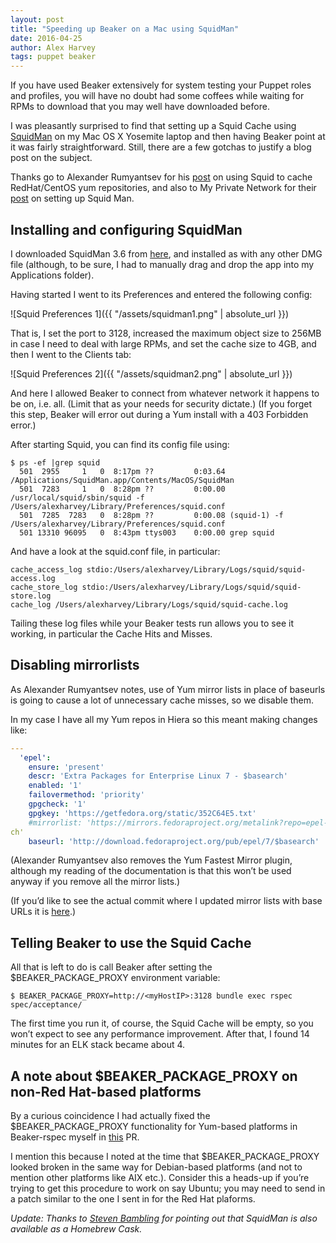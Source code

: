 ```yaml
---
layout: post
title: "Speeding up Beaker on a Mac using SquidMan"
date: 2016-04-25
author: Alex Harvey
tags: puppet beaker
---
```


If you have used Beaker extensively for system testing your Puppet roles and profiles, you will have no doubt had some coffees while waiting for RPMs to download that you may well have downloaded before.

I was pleasantly surprised to find that setting up a Squid Cache using [SquidMan](http://squidman.net/) on my Mac OS X Yosemite laptop and then having Beaker point at it was fairly straightforward. Still, there are a few gotchas to justify a blog post on the subject.

Thanks go to Alexander Rumyantsev for his [post](http://serverascode.com/2014/03/29/squid-cache-yum.html) on using Squid to cache RedHat/CentOS yum repositories, and also to My Private Network for their [post](https://help.my-private-network.co.uk/support/solutions/articles/9418-setting-up-a-proxy-server-on-your-mac-os-x-system) on setting up Squid Man.

## Installing and configuring SquidMan

I downloaded SquidMan 3.6 from [here](http://squidman.net/resources/downloads/SquidMan3.6.dmg), and installed as with any other DMG file (although, to be sure, I had to manually drag and drop the app into my Applications folder).

Having started I went to its Preferences and entered the following config:

![Squid Preferences 1]({{ "/assets/squidman1.png" | absolute_url }})

That is, I set the port to 3128, increased the maximum object size to 256MB in case I need to deal with large RPMs, and set the cache size to 4GB, and then I went to the Clients tab:

![Squid Preferences 2]({{ "/assets/squidman2.png" | absolute_url }})

And here I allowed Beaker to connect from whatever network it happens to be on, i.e. all. (Limit that as your needs for security dictate.)  (If you forget this step, Beaker will error out during a Yum install with a 403 Forbidden error.)

After starting Squid, you can find its config file using:

~~~ text
$ ps -ef |grep squid
  501  2955     1   0  8:17pm ??         0:03.64 /Applications/SquidMan.app/Contents/MacOS/SquidMan
  501  7283     1   0  8:28pm ??         0:00.00 /usr/local/squid/sbin/squid -f /Users/alexharvey/Library/Preferences/squid.conf
  501  7285  7283   0  8:28pm ??         0:00.08 (squid-1) -f /Users/alexharvey/Library/Preferences/squid.conf
  501 13310 96095   0  8:43pm ttys003    0:00.00 grep squid
~~~

And have a look at the squid.conf file, in particular:

~~~ text
cache_access_log stdio:/Users/alexharvey/Library/Logs/squid/squid-access.log
cache_store_log stdio:/Users/alexharvey/Library/Logs/squid/squid-store.log
cache_log /Users/alexharvey/Library/Logs/squid/squid-cache.log
~~~

Tailing these log files while your Beaker tests run allows you to see it working, in particular the Cache Hits and Misses.

## Disabling mirrorlists

As Alexander Rumyantsev notes, use of Yum mirror lists in place of baseurls is going to cause a lot of unnecessary cache misses, so we disable them.

In my case I have all my Yum repos in Hiera so this meant making changes like:

~~~ yaml
---
  'epel':
    ensure: 'present'
    descr: 'Extra Packages for Enterprise Linux 7 - $basearch'
    enabled: '1'
    failovermethod: 'priority'
    gpgcheck: '1'
    gpgkey: 'https://getfedora.org/static/352C64E5.txt'
    #mirrorlist: 'https://mirrors.fedoraproject.org/metalink?repo=epel-7&arch=$basear
ch'
    baseurl: 'http://download.fedoraproject.org/pub/epel/7/$basearch'
~~~

(Alexander Rumyantsev also removes the Yum Fastest Mirror plugin, although my reading of the documentation is that this won’t be used anyway if you remove all the mirror lists.)

(If you’d like to see the actual commit where I updated mirror lists with base URLs it is [here](https://github.com/alexharv074/elk/commit/86a740caa37afc9254e2abfb9397bcb38e6f3d3a).)

## Telling Beaker to use the Squid Cache

All that is left to do is call Beaker after setting the $BEAKER_PACKAGE_PROXY environment variable:

~~~ text
$ BEAKER_PACKAGE_PROXY=http://<myHostIP>:3128 bundle exec rspec spec/acceptance/
~~~

The first time you run it, of course, the Squid Cache will be empty, so you won’t expect to see any performance improvement. After that, I found 14 minutes for an ELK stack became about 4.

## A note about $BEAKER_PACKAGE_PROXY on non-Red Hat-based platforms

By a curious coincidence I had actually fixed the $BEAKER_PACKAGE_PROXY functionality for Yum-based platforms in Beaker-rspec myself in [this](https://github.com/puppetlabs/beaker/pull/983/files) PR.

I mention this because I noted at the time that $BEAKER_PACKAGE_PROXY looked broken in the same way for Debian-based platforms (and not to mention other platforms like AIX etc.). Consider this a heads-up if you’re trying to get this procedure to work on say Ubuntu; you may need to send in a patch similar to the one I sent in for the Red Hat plaforms.

_Update: Thanks to [Steven Bambling](https://github.com/smbambling) for pointing out that SquidMan is also available as a Homebrew Cask._
